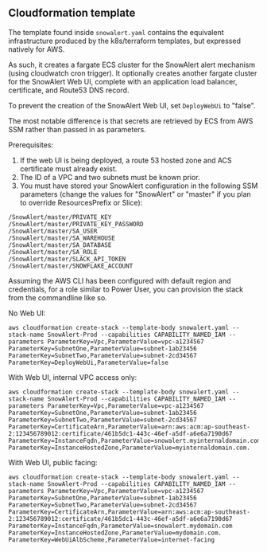 ## Cloudformation template

The template found inside `snowalert.yaml` contains the equivalent infrastructure produced by the k8s/terraform templates, but expressed natively for AWS.

As such, it creates a fargate ECS cluster for the SnowAlert alert mechanism (using cloudwatch cron trigger). It optionally creates another fargate cluster for the SnowAlert Web UI, complete with an application load balancer, certificate, and Route53 DNS record.

To prevent the creation of the SnowAlert Web UI, set `DeployWebUi` to "false".

The most notable difference is that secrets are retrieved by ECS from AWS SSM rather than passed in as parameters.

Prerequisites:
1) If the web UI is being deployed, a route 53 hosted zone and ACS certificate must already exist.
2) The ID of a VPC and two subnets must be known prior.
3) You must have stored your SnowAlert configuration in the following SSM parameters (change the values for "SnowAlert" or "master" if you plan to override ResourcesPrefix or Slice):
```
/SnowAlert/master/PRIVATE_KEY
/SnowAlert/master/PRIVATE_KEY_PASSWORD
/SnowAlert/master/SA_USER
/SnowAlert/master/SA_WAREHOUSE
/SnowAlert/master/SA_DATABASE
/SnowAlert/master/SA_ROLE
/SnowAlert/master/SLACK_API_TOKEN
/SnowAlert/master/SNOWFLAKE_ACCOUNT
```

Assuming the AWS CLI has been configured with default region and credentials, for a role similar to Power User, you can provision the stack from the commandline like so.

No Web UI:
```
aws cloudformation create-stack --template-body snowalert.yaml --stack-name SnowAlert-Prod --capabilities CAPABILITY_NAMED_IAM --parameters ParameterKey=Vpc,ParameterValue=vpc-a1234567 ParameterKey=SubnetOne,ParameterValue=subnet-1ab23456 ParameterKey=SubnetTwo,ParameterValue=subnet-2cd34567 ParameterKey=DeployWebUi,ParameterValue=false
```

With Web UI, internal VPC access only:
```
aws cloudformation create-stack --template-body snowalert.yaml --stack-name SnowAlert-Prod --capabilities CAPABILITY_NAMED_IAM --parameters ParameterKey=Vpc,ParameterValue=vpc-a1234567 ParameterKey=SubnetOne,ParameterValue=subnet-1ab23456 ParameterKey=SubnetTwo,ParameterValue=subnet-2cd34567 ParameterKey=CertificateArn,ParameterValue=arn:aws:acm:ap-southeast-2:123456789012:certificate/461b5dc1-443c-46ef-a5df-a6e6a7190d67 ParameterKey=InstanceFqdn,ParameterValue=snowalert.myinternaldomain.com ParameterKey=InstanceHostedZone,ParameterValue=myinternaldomain.com. 
```

With Web UI, public facing:
```
aws cloudformation create-stack --template-body snowalert.yaml --stack-name SnowAlert-Prod --capabilities CAPABILITY_NAMED_IAM --parameters ParameterKey=Vpc,ParameterValue=vpc-a1234567 ParameterKey=SubnetOne,ParameterValue=subnet-1ab23456 ParameterKey=SubnetTwo,ParameterValue=subnet-2cd34567 ParameterKey=CertificateArn,ParameterValue=arn:aws:acm:ap-southeast-2:123456789012:certificate/461b5dc1-443c-46ef-a5df-a6e6a7190d67 ParameterKey=InstanceFqdn,ParameterValue=snowalert.mydomain.com ParameterKey=InstanceHostedZone,ParameterValue=mydomain.com. ParameterKey=WebUiAlbScheme,ParameterValue=internet-facing
```
